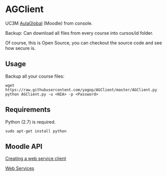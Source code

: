 AGClient
========

UC3M [AulaGlobal](http://aulaglobal.uc3m.es) (Moodle) from console.

Backup: Can download all files from every course into cursos/id folder.

Of course, this is Open Source, you can checkout the source code and see how secure is.

Usage
----------------------
Backup all your course files:
```
wget https://raw.githubusercontent.com/yagop/AGClient/master/AGClient.py
python AGClient.py -u <NIA> -p <Password>
```

Requirements
----------------------
Python (2.7) is required.

```
sudo apt-get install python
```

Moodle API
----------------------
[Creating a web service client](http://docs.moodle.org/dev/Creating_a_web_service_client)

[Web Services](http://docs.moodle.org/dev/Web_services)
